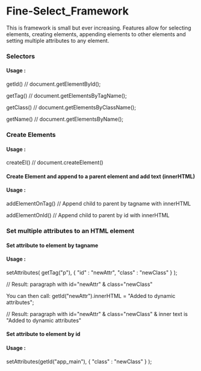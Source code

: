 # Fine-Select_Framework

This is framework is small but ever increasing. Features allow for selecting elements, 
creating elements, appending elements to other elements and setting multiple attributes to any element.

### Selectors
#### Usage :
getId()           // document.getElementById();

getTag()          // document.getElementsByTagName();

getClass()        // document.getElementsByClassName();

getName()         // document.getElementsByName();

### Create Elements
#### Usage :
createEl()        // document.createElement()
#### Create Element and append to a parent element and add text (innerHTML)
#### Usage :
addElementOnTag() // Append child to parent by tagname with innerHTML

addElementOnId()  // Append child to parent by id with innerHTML

### Set multiple attributes to an HTML element 

#### Set attribute to element by tagname
#### Usage :
setAttributes( getTag("p"), 
    { "id" : "newAttr", "class" : "newClass" }
);

// Result: paragraph with id="newAttr" & class="newClass" 

You can then call:
getId("newAttr").innerHTML = "Added to dynamic attributes";

// Result: paragraph with id="newAttr" & class="newClass" & inner text is "Added to dynamic attributes"

#### Set attribute to element by id
#### Usage : 
setAttributes(getId("app_main"), 
    { "class" : "newClass" }
);

